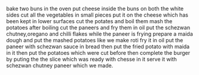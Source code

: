 bake two buns in the oven
put cheese inside the buns on both the white sides
cut all the vegetables in small pieces
put it on the cheese which has been kept in lower surfaces
cut the potates and boil them
mash the potatoes after boiling
cut the paneers and fry them in oil
put the schezwan chutney,oregano and chilli flakes while the paneer is frying 
prepare a maida dough and put the mashed potatoes like we make roti 
fry it in oil
put the paneer with schezwan sauce in bread
then put the fried potato with maida in it 
then put the potatoes which were cut before
then complete the burger by puting the the slice which was ready with chesse in it
serve it with schezwan chutney paneer which we made.
